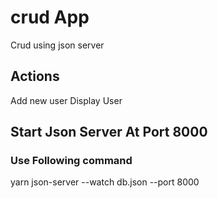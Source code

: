 # crud App

Crud using json server

## Actions

Add new user
Display User

## Start Json Server At Port 8000

### Use Following command

yarn json-server --watch db.json --port 8000
